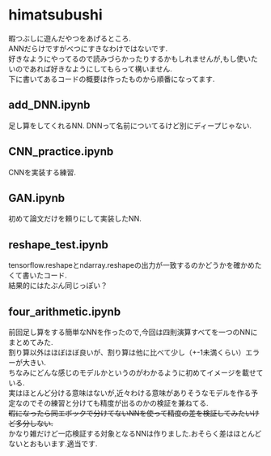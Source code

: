 # himatsubushi
暇つぶしに遊んだやつをあげるところ.  
ANNだらけですがべつにすきなわけではないです.  
好きなようにやってるので読みづらかったりするかもしれませんが,もし使いたいのであれば好きなようにしてもらって構いません.  
下に書いてあるコードの概要は作ったものから順番になってます.
## add_DNN.ipynb  
足し算をしてくれるNN. DNNって名前についてるけど別にディープじゃない.  
## CNN_practice.ipynb  
CNNを実装する練習.   
## GAN.ipynb  
初めて論文だけを頼りにして実装したNN.  
## reshape_test.ipynb  
tensorflow.reshapeとndarray.reshapeの出力が一致するのかどうかを確かめたくて書いたコード.  
結果的にはたぶん同じっぽい？  
## four_arithmetic.ipynb  
前回足し算をする簡単なNNを作ったので,今回は四則演算すべてを一つのNNにまとめてみた.  
割り算以外はほぼほぼ良いが、割り算は他に比べて少し（+-1未満くらい）エラーが大きい.  
ちなみにどんな感じのモデルかというのがわかるように初めてイメージを載せている.  
実はほとんど分ける意味はないが,近々わける意味がありそうなモデルを作る予定なのでその練習と分けても精度が出るのかの検証を兼ねてる.  
~~暇になったら同エポックで分けてないNNを使って精度の差を検証してみたいけど多分しない.~~  
かなり雑だけど一応検証する対象となるNNは作りました.おそらく差はほとんどないとおもいます.適当です.
